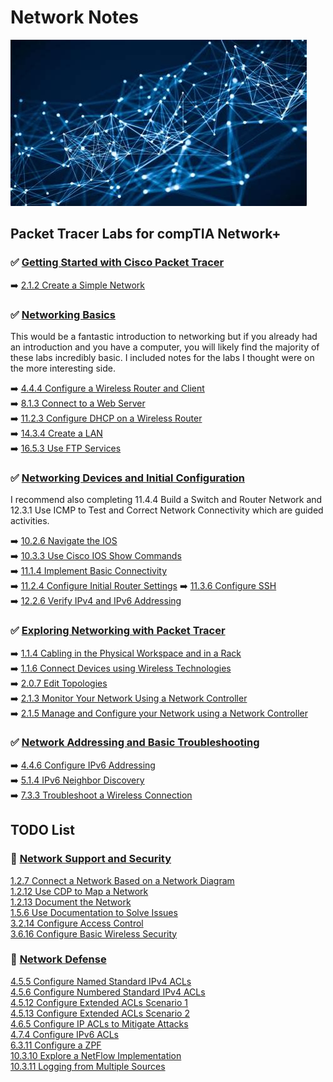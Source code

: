 # Network Notes

![My App](./app.png)

## Packet Tracer Labs for compTIA Network+  

### ✅ [Getting Started with Cisco Packet Tracer](https://www.netacad.com/courses/getting-started-cisco-packet-tracer)

➡️ [2.1.2 Create a Simple Network](modules/1netplus/started/README.md)  

### ✅ [Networking Basics](https://www.netacad.com/courses/networking-basics?courseLang=en-US)

This would be a fantastic introduction to networking but if you already had an introduction and you have a computer, you will likely find the majority of these labs incredibly basic. I included notes for the labs I thought were on the more interesting side. 

➡️ [4.4.4 Configure a Wireless Router and Client](modules/1netplus/basics/router/README.md)  
➡️ [8.1.3 Connect to a Web Server](modules/1netplus/basics/web/README.md)  
➡️ [11.2.3 Configure DHCP on a Wireless Router](modules/1netplus/basics/dhcp/README.md)  
➡️ [14.3.4 Create a LAN](modules/1netplus/basics/lan/README.md)  
➡️ [16.5.3 Use FTP Services](modules/1netplus/basics/ftp/README.md)  

### ✅ [Networking Devices and Initial Configuration](https://www.netacad.com/courses/networking-devices-and-initial-configuration?courseLang=en-US)

I recommend also completing 11.4.4 Build a Switch and Router Network and 12.3.1 Use ICMP to Test and Correct Network Connectivity which are guided activities. 

➡️ [10.2.6 Navigate the IOS](modules/1netplus/devices/ios/README.md)  
➡️ [10.3.3 Use Cisco IOS Show Commands](modules/1netplus/devices/show/README.md)  
➡️ [11.1.4 Implement Basic Connectivity](modules/1netplus/devices/conn/README.md)  
➡️ [11.2.4 Configure Initial Router Settings](modules/1netplus/devices/router/README.md) 
➡️ [11.3.6 Configure SSH](modules/1netplus/devices/ssh/README.md)  
➡️ [12.2.6 Verify IPv4 and IPv6 Addressing](modules/1netplus/devices/verify/README.md)  

### ✅ [Exploring Networking with Packet Tracer](https://www.netacad.com/courses/exploring-networking-cisco-packet-tracer?courseLang=en-US)

➡️ [1.1.4 Cabling in the Physical Workspace and in a Rack](modules/1netplus/explore/cabling/README.md)  
➡️ [1.1.6 Connect Devices using Wireless Technologies](modules/1netplus/explore/wireless/README.md)  
➡️ [2.0.7 Edit Topologies](modules/1netplus/explore/topologies/README.md)  
➡️ [2.1.3 Monitor Your Network Using a Network Controller](modules/1netplus/explore/monitor/README.md)  
➡️ [2.1.5 Manage and Configure your Network using a Network Controller](modules/1netplus/explore/manage/README.md)  

### ✅ [Network Addressing and Basic Troubleshooting](https://www.netacad.com/courses/network-addressing-and-basic-troubleshooting?courseLang=en-US)

➡️ [4.4.6 Configure IPv6 Addressing](modules/1netplus/addressing/ipv6/README.md)  
➡️ [5.1.4 IPv6 Neighbor Discovery](modules/1netplus/addressing/neighbor/README.md)  
➡️ [7.3.3 Troubleshoot a Wireless Connection](modules/1netplus/addressing/wireless/README.md)  

## TODO List

### 📕 [Network Support and Security](https://www.netacad.com/courses/network-support-security?courseLang=en-US)

[1.2.7 Connect a Network Based on a Network Diagram](modules/1netplus/security/connect/README.md)  
[1.2.12 Use CDP to Map a Network](modules/1netplus/security/cdp/README.md)  
[1.2.13 Document the Network](modules/1netplus/security/doc/README.md)  
[1.5.6 Use Documentation to Solve Issues](modules/1netplus/security/solve/README.md)  
[3.2.14 Configure Access Control](modules/1netplus/security/access/README.md)  
[3.6.16 Configure Basic Wireless Security](modules/1netplus/security/basic/README.md)  

### 📕 [Network Defense](https://www.netacad.com/courses/network-defense?courseLang=en-US)

[4.5.5 Configure Named Standard IPv4 ACLs](modules/1netplus/defense/named/README.md)  
[4.5.6 Configure Numbered Standard IPv4 ACLs](modules/1netplus/defense/numbered/README.md)  
[4.5.12 Configure Extended ACLs Scenario 1](modules/1netplus/defense/scen1/README.md)  
[4.5.13 Configure Extended ACLs Scenario 2](modules/1netplus/defense/scen2/README.md)  
[4.6.5 Configure IP ACLs to Mitigate Attacks](modules/1netplus/defense/attacks/README.md)  
[4.7.4 Configure IPv6 ACLs](modules/1netplus/defense/ipv6/README.md)  
[6.3.11 Configure a ZPF](modules/1netplus/defense/zpf/README.md)  
[10.3.10 Explore a NetFlow Implementation](modules/1netplus/defense/netflow/README.md)  
[10.3.11 Logging from Multiple Sources](modules/1netplus/defense/multiple/README.md)  
